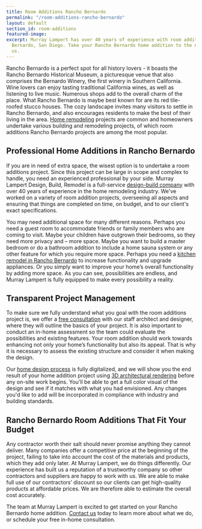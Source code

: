 ```yaml
---
title: Room Additions Rancho Bernardo
permalink: "/room-additions-rancho-bernardo"
layout: default
section_id: room-additions
featured-image: 
excerpt: Murray Lampert has over 40 years of experience with room additions in Rancho
  Bernardo, San Diego. Take your Rancho Bernardo home addition to the next level with
  us.
---
```


Rancho Bernardo is a perfect spot for all history lovers - it boasts the Rancho Bernardo Historical Museum, a picturesque venue that also comprises the Bernardo Winery, the first winery in Southern California. Wine lovers can enjoy tasting traditional California wines, as well as listening to live music. Numerous shops add to the overall charm of the place. What Rancho Bernardo is maybe best known for are its red tile-roofed stucco houses. The cozy landscape invites many visitors to settle in Rancho Bernardo, and also encourages residents to make the best of their living in the area. [Home remodeling](/san-diego-home-remodel-services) projects are common and homeowners undertake various building and remodeling projects, of which room additions Rancho Bernardo projects are among the most popular.

## Professional Home Additions in Rancho Bernardo

If you are in need of extra space, the wisest option is to undertake a room additions project. Since this project can be large in scope and complex to handle, you need an experienced professional by your side. Murray Lampert Design, Build, Remodel is a full-service [design-build company](/san-diego-design-build-contractors) with over 40 years of experience in the home remodeling industry. We've worked on a variety of room addition projects, overseeing all aspects and ensuring that things are completed on time, on budget, and to our client's exact specifications.

You may need additional space for many different reasons. Perhaps you need a guest room to accommodate friends or family members who are coming to visit. Maybe your children have outgrown their bedrooms, so they need more privacy and – more space. Maybe you want to build a master bedroom or do a bathroom addition to include a home sauna system or any other feature for which you require more space. Perhaps you need a [kitchen remodel in Rancho Bernardo](/kitchen-remodel-rancho-bernardo) to increase functionality and upgrade appliances. Or you simply want to improve your home’s overall functionality by adding more space. As you can see, possibilities are endless, and Murray Lampert is fully equipped to make every possibility a reality.

## Transparent Project Management

To make sure we fully understand what you goal with the room additions project is, we offer a [free consultation](/contact) with our staff architect and designer, where they will outline the basics of your project. It is also important to conduct an in-home assessment so the team could evaluate the possibilities and existing features. Your room addition should work towards enhancing not only your home’s functionality but also its appeal. That is why it is necessary to assess the existing structure and consider it when making the design.

Our [home design process](/san-diego-home-design-services) is fully digitalized, and we will show you the end result of your home addition project using [3D architectural rendering](/3d-architectural-rendering-services) before any on-site work begins. You'll be able to get a full color visual of the design and see if it matches with what you had envisioned. Any changes you'd like to add will be incorporated in compliance with industry and building standards.

## Rancho Bernardo Room Additions That Fit Your Budget

Any contractor worth their salt should never promise anything they cannot deliver. Many companies offer a competitive price at the beginning of the project, failing to take into account the cost of the materials and products, which they add only later. At Murray Lampert, we do things differently. Our experience has built us a reputation of a trustworthy company so other contractors and suppliers are happy to work with us. We are able to make full use of our contractors’ discount so our clients can get high-quality products at affordable prices. We are therefore able to estimate the overall cost accurately.

The team at Murray Lampert is excited to get started on your Rancho Bernardo home addition. [Contact us](/contact) today to learn more about what we do, or schedule your free in-home consultation.
